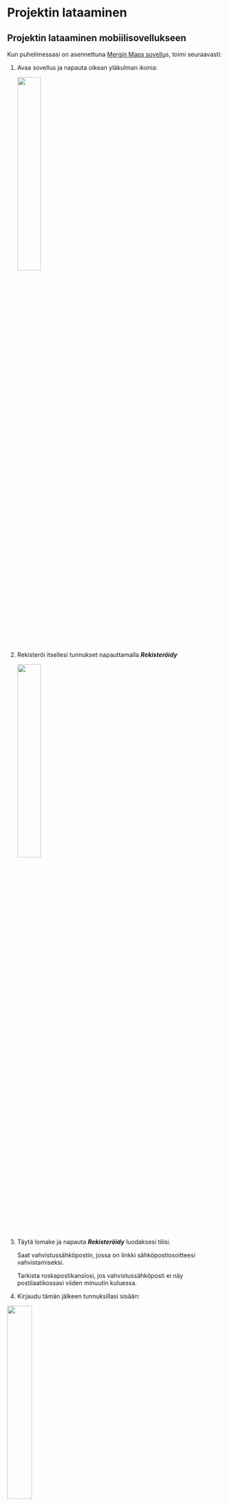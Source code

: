 # **Projektin lataaminen**

## **Projektin lataaminen mobiilisovellukseen**

Kun puhelimessasi on asennettuna [Mergin Maps sovellu](https://gispocoding.github.io/eip-peltomappi/esittely.html)s, toimi seuraavasti:

1.  Avaa sovellus ja napauta oikean yläkulman ikonia:

    <img src="img/aloitusnakyma.jpg" width="34%"/>

2.  Rekisteröi itsellesi tunnukset napauttamalla ***Rekisteröidy***

    <img src="img/register_mergin_maps.png" width="34%"/>

3.  Täytä lomake ja napauta ***Rekisteröidy*** luodaksesi tilisi.

    Saat vahvistussähköpostin, jossa on linkki sähköpostiosoitteesi vahvistamiseksi.

    Tarkista roskapostikansiosi, jos vahvistussähköposti ei näy postilaatikossasi viiden minuutin kuluessa.

4.  Kirjaudu tämän jälkeen tunnuksillasi sisään:

<img src="img/kirjautuminen.jpg" width="34%"/>

Napauta tämän jälkeen alareunan ***Projektit***- kohtaa ja lataa eip-peltomappi- projekti

<iframe src="https://drive.google.com/file/d/15Y8Q-OHDhgEhV4rY7L_RVG6gBxOKRb9g/preview" width="50%" height="900" allowfullscreen="allowfullscreen">

</iframe>

## **Projektin lataaminen tietokoneelle QGIS-työpöytäsovellukseen**

Jos haluat tarkastella projektia, lisätä georeferoituja karttoja ja muokkailla tallentamiasi tietoja tietokoneella toimi seuraavasti:

### **QGIS:n lataaminen ja asentaminen**

Mene QGIS:n viralliselle sivulle: <https://qgis.org/>

Valitse ***Download Now*** ja lataa versio:

![](img/projektin_lataaminen_qgisiin/img1.png){width="261"}

käyttöjärjestelmällesi (Windows, Mac, Linux).

Asenna QGIS seuraamalla asennusohjeita.

### **MerginMaps-lisäosan asentaminen QGISiin**

1.  Avaa QGIS

2.  Valitse ylävalikosta ***Lisäosat → Hallinnoi ja asenna lisäosia*****.**

3.  Kirjoita hakukenttään ***Mergin*****.**

4.  Valitse ***Mergin Maps*** ja klikkaa ***Asenna lisäosa*****.**

![](img/projektin_lataaminen_qgisiin/img2.png)

Kun asennus on valmis, lisäosa löytyy QGIS:n selain ikkunasta, jonka otsikko on *Mergin Maps*.

**Kirjautuminen MerginMaps-lisäosaan**

Avaa lisäosa valikosta: ***Lisäosat → Mergin Maps → Configure MerginMaps plugin*** -ikonista.

![](img/projektin_lataaminen_qgisiin/img3.png)

Tämän jälkeen ohjelma pyytää asettamaan uuden päätodennussalasanan QGISiin. Anna siihen haluamasi salasana ja laita se talteen.

![](img/projektin_lataaminen_qgisiin/img4.png)

Kirjaudu sisään Mergin-tililläsi.

Valitse **Save credentials***,* jos haluat että ohjelma muistaa tunnuksesi seuraavilla kerroilla.

![](img/projektin_lataaminen_qgisiin/img5.png)

Kun kirjaudut, lisäosa yhdistyy Mergin-tiliisi, ja voit nähdä projektisi listattuna.

**Projektin lataaminen QGIS:iin MerginMaps-lisäosalla**

1.  Avaa ***Mergin Maps*** -paneeli QGIS:ssä vasemman laidan selainosiosta.

2.  Paneelissa näet kaikki projektisi.

3.  Valitse projekti, jonka haluat ladata.

4.  Klikkaa ***Download*** ***projec**t* (Lataa projekti).

5.  Valitse kansio, johon projekti tallennetaan. Laita mieleen tämä sijainti. Tähän samaan sijaintiin tallennetaan myöhemmin [georeferoidut kuvat](https://gispocoding.github.io/eip-peltomappi/salaojakarttojen_georeferointi.html).

6.  QGIS avaa projektin ja siihen liittyvät aineistot automaattisesti.

![](img/projektin_lataaminen_qgisiin/mergin_maps_projektin_lataus.gif)

